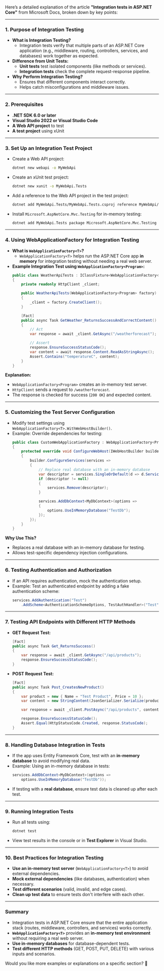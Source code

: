 Here’s a detailed explanation of the article **"Integration tests in ASP.NET Core"** from Microsoft Docs, broken down by key points:

---

### 1. **Purpose of Integration Testing**  
   - **What is Integration Testing?**  
     - Integration tests verify that multiple parts of an ASP.NET Core application (e.g., middleware, routing, controllers, services, and databases) work together as expected.  
   - **Difference from Unit Tests:**  
     - **Unit tests** test isolated components (like methods or services).  
     - **Integration tests** check the complete request-response pipeline.  
   - **Why Perform Integration Testing?**  
     - Ensures that different components interact correctly.  
     - Helps catch misconfigurations and middleware issues.  

---

### 2. **Prerequisites**  
   - **.NET SDK 6.0 or later**  
   - **Visual Studio 2022 or Visual Studio Code**  
   - **A Web API project** to test  
   - **A test project** using xUnit  

---

### 3. **Set Up an Integration Test Project**  
   - Create a Web API project:  
     ```bash
     dotnet new webapi -o MyWebApi
     ```  
   - Create an xUnit test project:  
     ```bash
     dotnet new xunit -o MyWebApi.Tests
     ```  
   - Add a reference to the Web API project in the test project:  
     ```bash
     dotnet add MyWebApi.Tests/MyWebApi.Tests.csproj reference MyWebApi/MyWebApi.csproj
     ```  
   - Install `Microsoft.AspNetCore.Mvc.Testing` for in-memory testing:  
     ```bash
     dotnet add MyWebApi.Tests package Microsoft.AspNetCore.Mvc.Testing
     ```  

---

### 4. **Using WebApplicationFactory for Integration Testing**  
   - **What is `WebApplicationFactory<T>`?**  
     - `WebApplicationFactory<T>` helps run the ASP.NET Core app **in memory** for integration testing without needing a real web server.  
   - **Example Integration Test using `WebApplicationFactory<Program>`:**  
     ```csharp
     public class WeatherApiTests : IClassFixture<WebApplicationFactory<Program>>
     {
         private readonly HttpClient _client;

         public WeatherApiTests(WebApplicationFactory<Program> factory)
         {
             _client = factory.CreateClient();
         }

         [Fact]
         public async Task GetWeather_ReturnsSuccessAndCorrectContent()
         {
             // Act
             var response = await _client.GetAsync("/weatherforecast");

             // Assert
             response.EnsureSuccessStatusCode();
             var content = await response.Content.ReadAsStringAsync();
             Assert.Contains("temperatureC", content);
         }
     }
     ```  
   **Explanation:**  
   - `WebApplicationFactory<Program>` creates an in-memory test server.  
   - `HttpClient` sends a request to `/weatherforecast`.  
   - The response is checked for success (`200 OK`) and expected content.

---

### 5. **Customizing the Test Server Configuration**  
   - Modify test settings using `WebApplicationFactory<T>.WithWebHostBuilder()`.  
   - Example: Override dependencies for testing:  
     ```csharp
     public class CustomWebApplicationFactory : WebApplicationFactory<Program>
     {
         protected override void ConfigureWebHost(IWebHostBuilder builder)
         {
             builder.ConfigureServices(services =>
             {
                 // Replace real database with an in-memory database
                 var descriptor = services.SingleOrDefault(d => d.ServiceType == typeof(DbContextOptions<MyDbContext>));
                 if (descriptor != null)
                 {
                     services.Remove(descriptor);
                 }

                 services.AddDbContext<MyDbContext>(options =>
                 {
                     options.UseInMemoryDatabase("TestDb");
                 });
             });
         }
     }
     ```  
   **Why Use This?**  
   - Replaces a real database with an in-memory database for testing.  
   - Allows test-specific dependency injection configurations.  

---

### 6. **Testing Authentication and Authorization**  
   - If an API requires authentication, mock the authentication setup.  
   - Example: Test an authenticated endpoint by adding a fake authentication scheme:  
     ```csharp
     services.AddAuthentication("Test")
         .AddScheme<AuthenticationSchemeOptions, TestAuthHandler>("Test", options => {});
     ```  

---

### 7. **Testing API Endpoints with Different HTTP Methods**  
   - **GET Request Test:**  
     ```csharp
     [Fact]
     public async Task Get_ReturnsSuccess()
     {
         var response = await _client.GetAsync("/api/products");
         response.EnsureSuccessStatusCode();
     }
     ```  
   - **POST Request Test:**  
     ```csharp
     [Fact]
     public async Task Post_CreatesNewProduct()
     {
         var product = new { Name = "Test Product", Price = 10 };
         var content = new StringContent(JsonSerializer.Serialize(product), Encoding.UTF8, "application/json");

         var response = await _client.PostAsync("/api/products", content);

         response.EnsureSuccessStatusCode();
         Assert.Equal(HttpStatusCode.Created, response.StatusCode);
     }
     ```  

---

### 8. **Handling Database Integration in Tests**  
   - If the app uses Entity Framework Core, test with an **in-memory database** to avoid modifying real data.  
   - Example: Using an in-memory database in tests:  
     ```csharp
     services.AddDbContext<MyDbContext>(options =>
         options.UseInMemoryDatabase("TestDb"));
     ```  
   - If testing with a **real database**, ensure test data is cleaned up after each test.  

---

### 9. **Running Integration Tests**  
   - Run all tests using:  
     ```bash
     dotnet test
     ```  
   - View test results in the console or in **Test Explorer** in Visual Studio.  

---

### 10. **Best Practices for Integration Testing**  
   - **Use an in-memory test server** (`WebApplicationFactory<T>`) to avoid external dependencies.  
   - **Mock external dependencies** (like databases, authentication) when necessary.  
   - **Test different scenarios** (valid, invalid, and edge cases).  
   - **Clean up test data** to ensure tests don't interfere with each other.  

---

### **Summary**  
- Integration tests in ASP.NET Core ensure that the entire application stack (routes, middleware, controllers, and services) works correctly.  
- **`WebApplicationFactory<T>`** provides an **in-memory test environment** without requiring a real web server.  
- **Use in-memory databases** for database-dependent tests.  
- **Test different HTTP methods** (GET, POST, PUT, DELETE) with various inputs and scenarios.  

Would you like more examples or explanations on a specific section? 🚀